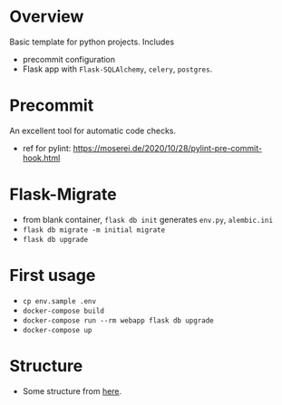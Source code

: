 # Overview
Basic template for python projects. 
Includes
* precommit configuration
* Flask app with `Flask-SQLAlchemy`, `celery`, `postgres`. 

# Precommit
An excellent tool for automatic code checks. 
* ref for pylint: https://moserei.de/2020/10/28/pylint-pre-commit-hook.html

# Flask-Migrate
* from blank container, `flask db init` generates `env.py`, `alembic.ini`
* `flask db migrate -m initial migrate`
* `flask db upgrade`

# First usage
* `cp env.sample .env`
* `docker-compose build`
* `docker-compose run --rm webapp flask db upgrade`
* `docker-compose up`

# Structure
* Some structure from [here](https://github.com/nickjj/build-a-saas-app-with-flask/blob/master/snakeeyes/app.py).


